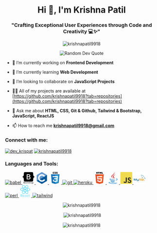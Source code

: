 <h1 align="center">Hi 👋, I'm Krishna Patil</h1>
<h3 align="center">"Crafting Exceptional User Experiences through Code and Creativity 💻✨"</h3>

<p align="center"> <img src="https://komarev.com/ghpvc/?username=krishnapatil9918&label=Profile%20views&color=0e75b6&style=flat" alt="krishnapatil9918" /> </p>

<div align="center">
    <img src="https://quotes-github-readme.vercel.app/api?type=horizontal&theme=radical" alt="Random Dev Quote">
</div>

- 🔭 I’m currently working on **Frontend Development**

- 🌱 I’m currently learning ****Web Development****

- 👯 I’m looking to collaborate on **JavaScript Projects**

- 👨‍💻 All of my projects are available at [https://github.com/krishnapatil9918?tab=repositories](https://github.com/krishnapatil9918?tab=repositories)

- 💬 Ask me about **HTML, CSS, Git & Github, Tailwind & Bootstrap, JavaScript, ReactJS**

- 📫 How to reach me **krishnapatil9918@gmail.com**

<h3 align="left">Connect with me:</h3>
<p align="left">
<a href="https://twitter.com/dev_krispat" target="blank"><img align="center" src="https://raw.githubusercontent.com/rahuldkjain/github-profile-readme-generator/master/src/images/icons/Social/twitter.svg" alt="dev_krispat" height="30" width="40" /></a>
<a href="https://linkedin.com/in/krishnapatil9918" target="blank"><img align="center" src="https://raw.githubusercontent.com/rahuldkjain/github-profile-readme-generator/master/src/images/icons/Social/linked-in-alt.svg" alt="krishnapatil9918" height="30" width="40" /></a>
</p>

<h3 align="left">Languages and Tools:</h3>
<p align="left"> <a href="https://babeljs.io/" target="_blank" rel="noreferrer"> <img src="https://www.vectorlogo.zone/logos/babeljs/babeljs-icon.svg" alt="babel" width="40" height="40"/> </a> <a href="https://getbootstrap.com" target="_blank" rel="noreferrer"> <img src="https://raw.githubusercontent.com/devicons/devicon/master/icons/bootstrap/bootstrap-plain-wordmark.svg" alt="bootstrap" width="40" height="40"/> </a> <a href="https://www.cprogramming.com/" target="_blank" rel="noreferrer"> <img src="https://raw.githubusercontent.com/devicons/devicon/master/icons/c/c-original.svg" alt="c" width="40" height="40"/> </a> <a href="https://www.w3schools.com/css/" target="_blank" rel="noreferrer"> <img src="https://raw.githubusercontent.com/devicons/devicon/master/icons/css3/css3-original-wordmark.svg" alt="css3" width="40" height="40"/> </a> <a href="https://git-scm.com/" target="_blank" rel="noreferrer"> <img src="https://www.vectorlogo.zone/logos/git-scm/git-scm-icon.svg" alt="git" width="40" height="40"/> </a> <a href="https://heroku.com" target="_blank" rel="noreferrer"> <img src="https://www.vectorlogo.zone/logos/heroku/heroku-icon.svg" alt="heroku" width="40" height="40"/> </a> <a href="https://www.w3.org/html/" target="_blank" rel="noreferrer"> <img src="https://raw.githubusercontent.com/devicons/devicon/master/icons/html5/html5-original-wordmark.svg" alt="html5" width="40" height="40"/> </a> <a href="https://www.java.com" target="_blank" rel="noreferrer"> <img src="https://raw.githubusercontent.com/devicons/devicon/master/icons/java/java-original.svg" alt="java" width="40" height="40"/> </a> <a href="https://developer.mozilla.org/en-US/docs/Web/JavaScript" target="_blank" rel="noreferrer"> <img src="https://raw.githubusercontent.com/devicons/devicon/master/icons/javascript/javascript-original.svg" alt="javascript" width="40" height="40"/> </a> <a href="https://www.mysql.com/" target="_blank" rel="noreferrer"> <img src="https://raw.githubusercontent.com/devicons/devicon/master/icons/mysql/mysql-original-wordmark.svg" alt="mysql" width="40" height="40"/> </a> <a href="https://www.perl.org/" target="_blank" rel="noreferrer"> <img src="https://api.iconify.design/logos-perl.svg" alt="perl" width="40" height="40"/> </a> <a href="https://reactjs.org/" target="_blank" rel="noreferrer"> <img src="https://raw.githubusercontent.com/devicons/devicon/master/icons/react/react-original-wordmark.svg" alt="react" width="40" height="40"/> </a> <a href="https://tailwindcss.com/" target="_blank" rel="noreferrer"> <img src="https://www.vectorlogo.zone/logos/tailwindcss/tailwindcss-icon.svg" alt="tailwind" width="40" height="40"/> </a> </p>

<p align="center"><img align="center" src="https://github-readme-streak-stats.herokuapp.com/?user=krishnapatil9918&" alt="krishnapatil9918" /></p>

<p align="center">&nbsp;<img align="center" src="https://github-readme-stats.vercel.app/api?username=krishnapatil9918&show_icons=true&locale=en" alt="krishnapatil9918" /></p>

<p align="center"><img align="center" src="https://github-readme-stats.vercel.app/api/top-langs?username=krishnapatil9918&show_icons=true&locale=en&layout=compact" alt="krishnapatil9918" /></p>


